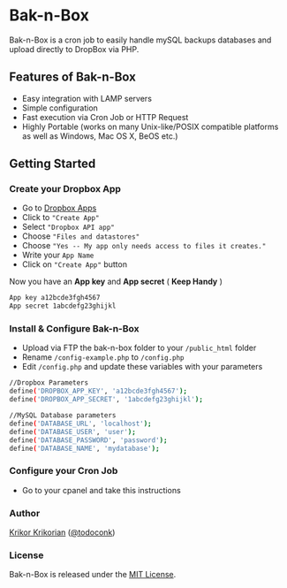 # Bak-n-Box

Bak-n-Box is a cron job to easily handle mySQL backups databases and upload directly to DropBox via PHP.

## Features of Bak-n-Box
* Easy integration with LAMP servers
* Simple configuration
* Fast execution via Cron Job or HTTP Request
* Highly Portable (works on many Unix-like/POSIX compatible platforms as well as Windows, Mac OS X, BeOS etc.)

## Getting Started

### Create your Dropbox App

* Go to [Dropbox Apps](https://www.dropbox.com/developers/apps)
* Click to `"Create App"`
* Select `"Dropbox API app"`
* Choose `"Files and datastores"`
* Choose `"Yes -- My app only needs access to files it creates."`
* Write your `App Name`
* Click on `"Create App"` button

Now you have an **App key** and **App secret** ( **Keep Handy** )

```bash
App key a12bcde3fgh4567
App secret 1abcdefg23ghijkl
```

### Install & Configure Bak-n-Box

* Upload via FTP the bak-n-box folder to your `/public_html` folder
* Rename `/config-example.php` to `/config.php`
* Edit `/config.php` and update these variables with your parameters

```bash
//Dropbox Parameters
define('DROPBOX_APP_KEY', 'a12bcde3fgh4567');
define('DROPBOX_APP_SECRET', '1abcdefg23ghijkl');

//MySQL Database parameters
define('DATABASE_URL', 'localhost');
define('DATABASE_USER', 'user');
define('DATABASE_PASSWORD', 'password');
define('DATABASE_NAME', 'mydatabase');
```

### Configure your Cron Job

* Go to your cpanel and take this instructions 

### Author

[Krikor Krikorian](https://github.com/todoconk) ([@todoconk](http://twitter.com/todoconk))

### License

Bak-n-Box is released under the [MIT License](http://www.opensource.org/licenses/MIT).
